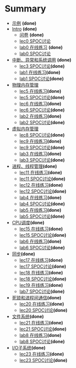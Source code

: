 # Summary

* [示例](README.md) **(done)**
* [Intro](all/1-intro.md) **(done)**
    * [问卷](all/01-1-questionnaire.md) **(done)**
    * [lec0 SPOC讨论](all/01-2-spoc-discussion.md)
    * [lab0 在线练习](all/01-3-lab0-quiz.md) **(done)**
    * [lab0 SPOC讨论](all/01-3-lab0-spoc-discussion.md)
* [中断、异常和系统调用](all/2-intr.md) **(done)**
    * [lec3 SPOC讨论](all/02-1-spoc-discussion.md)**(done)**
    * [lab1 在线练习](all/02-2-lab1-quiz.md)**(done)**
    * [lab1 SPOC讨论](all/02-2-lab1-spoc-discussion.md)**(done)**
* [物理内存管理](all/3&4-pmm.md)
    * [lec5 在线练习](all/03-1-quiz.md)**(done)**
    * [lec5 SPOC讨论](all/03-1-spoc-discussion.md)**(done)**
    * [lec6 在线练习](all/03-2-quiz.md)**(done)**
    * [lec6 SPOC讨论](all/03-2-spoc-discussion.md)**(done)**
    * [lab2 在线练习](all/03-3-lab2-quiz.md)**(done)**
    * [lab2 SPOC讨论](all/03-3-lab2-spoc-discussion.md)**(done)**
* [虚拟内存管理](all/5&6-vmm.md)
    * [lec8 SPOC讨论](all/04-1-spoc-discussion.md)**(done)**
    * [lec9 在线练习](all/04-2-quiz.md)**(done)**
    * [lec9 SPOC讨论](all/04-2-spoc-discussion.md)**(done)**
    * [lab3 在线练习](all/04-3-lab3-quiz.md)**(done)**
    * [lab3 SPOC讨论](all/04-3-lab3-spoc-discussion.md)**(done)**  
* [进程、线程管理](all/7-process&thread.md)**(done)**
    * [lec11 在线练习](all/05-1-quiz.md)**(done)**
    * [lec11 SPOC讨论](all/05-1-spoc-discussion.md)**(done)**
    * [lec12 在线练习](all/05-2-quiz.md)**(done)**
    * [lec12 SPOC讨论](all/05-2-spoc-discussion.md)**(done)**
    * [lab4 在线练习](all/05-3-lab4-quiz.md)**(done)**
    * [lab4 SPOC讨论](all/05-3-lab4-spoc-discussion.md)**(done)**
    * [lab5 在线练习](all/05-4-lab5-quiz.md)**(done)**
    * [lab5 SPOC讨论](all/05-4-lab5-spoc-discussion.md)**(done)**
* [CPU调度](all/8-sched.md)**(done)**
    * [lec15 在线练习](all/06-1-quiz.md)**(done)**
    * [lec15 SPOC讨论](all/06-1-spoc-discussion.md)**(done)**
    * [lab6 在线练习](all/06-2-lab6-quiz.md)**(done)**
    * [lab6 SPOC讨论](all/06-2-lab6-spoc-discussion.md)**(done)**     
* [同步](all/9-sync.md)**(done)**
    * [lec17 在线练习](all/07-1-quiz.md)**(done)**
    * [lec17 SPOC讨论](all/07-1-spoc-discussion.md)**(done)**    
    * [lec18 在线练习](all/07-2-quiz.md)**(done)**    
    * [lec18 SPOC讨论](all/07-2-spoc-discussion.md)**(done)**
    * [lec19 在线练习](all/07-3-lab7-quiz.md)**(done)**
    * [lab7 SPOC讨论](all/07-3-lab7-spoc-discussion.md)**(done)**          
* [死锁和进程间通信](all/11-deadlock.md)**(done)**
    * [lec20 在线练习](all/08-1-quiz.md)**(done)**
    * [lec20 SPOC讨论](all/08-1-spoc-discussion.md)**(done)**
* [文件系统](all/12-filesystem.md)**(done)**
    * [lec21 在线练习](all/09-1-quiz.md)**(done)**
    * [lec21 SPOC讨论](all/09-1-spoc-discussion.md)**(done)**
    * [lab8 在线练习](all/09-2-lab8-quiz.md)**(done)**      
    * [lab8 SPOC讨论](all/09-2-lab8-spoc-discussion.md)**(done)**         
* [I/O子系统](all/13-io.md)**(done)**
    * [lec23 在线练习](all/10-1-quiz.md)**(done)**
    * [lec23 SPOC讨论](all/10-1-spoc-discussion.md)**(done)**


